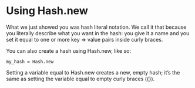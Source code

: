 # Using Hash.new

What we just showed you was hash literal notation. We call it that because you literally describe what you want in the hash: you give it a name and you set it equal to one or more key => value pairs inside curly braces.

You can also create a hash using Hash.new, like so:

    my_hash = Hash.new

Setting a variable equal to Hash.new creates a new, empty hash; it’s the same as setting the variable equal to empty curly braces ({}).
